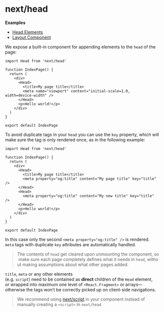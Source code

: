 # next/head

**Examples**

- [Head Elements](https://github.com/vercel/next.js/tree/canary/examples/head-elements)
- [Layout Component](https://github.com/vercel/next.js/tree/canary/examples/layout-component)

We expose a built-in component for appending elements to the `head` of the page:

    import Head from 'next/head'

    function IndexPage() {
      return (
        <div>
          <Head>
            <title>My page title</title>
            <meta name="viewport" content="initial-scale=1.0, width=device-width" />
          </Head>
          <p>Hello world!</p>
        </div>
      )
    }

    export default IndexPage

To avoid duplicate tags in your `head` you can use the `key` property, which will make sure the tag is only rendered once, as in the following example:

    import Head from 'next/head'

    function IndexPage() {
      return (
        <div>
          <Head>
            <title>My page title</title>
            <meta property="og:title" content="My page title" key="title" />
          </Head>
          <Head>
            <meta property="og:title" content="My new title" key="title" />
          </Head>
          <p>Hello world!</p>
        </div>
      )
    }

    export default IndexPage

In this case only the second `<meta property="og:title" />` is rendered. `meta` tags with duplicate `key` attributes are automatically handled.

> The contents of `head` get cleared upon unmounting the component, so make sure each page completely defines what it needs in `head`, without making assumptions about what other pages added.

`title`, `meta` or any other elements (e.g. `script`) need to be contained as **direct** children of the `Head` element, or wrapped into maximum one level of `<React.Fragment>` or arrays—otherwise the tags won’t be correctly picked up on client-side navigations.

> We recommend using [next/script](/docs/basic-features/script.md) in your component instead of manually creating a `<script>` in `next/head`.

